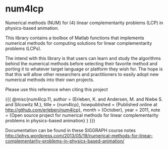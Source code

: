 # num4lcp
Numerical methods (NUM) for (4) linear complementarity problems (LCP) in physics-based animation.

This library contains a toolbox of Matlab functions that implements numerical methods for computing solutions for linear complementarity problems (LCPs).

The intend with this library is that users can learn and study the algorithms behind the numerical methods before selecting their favorite method and porting it to whatever target language or platform they wish for. The hope is that this will allow other researchers and practitioners to easily adopt new numerical methods into their own projects.

Please use this reference when citing this project

{{{
@misc{num4lcp.11,
  author = 	 {Erleben, K. and Andersen, M. and Niebe S. and Silcowitz M.},
  title = 	 {num4lcp},
  howpublished = {Published online at http://github.com/erleben/num4lcp},
  month = 	 {October},
  year = 	 2011,
  note = 	 {Open source project for numerical methods for
                  linear complementarity problems in physics-based animation}
}
}}}

Documentation can be found in these SIGGRAPH course notes http://iphys.wordpress.com/2013/05/19/numerical-methods-for-linear-complementarity-problems-in-physics-based-animation/ 
